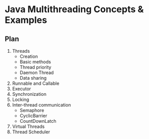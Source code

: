 # Java Multithreading Concepts &amp; Examples

## Plan
1. Threads
   - Creation
   - Basic methods
   - Thread priority
   - Daemon Thread
   - Data sharing
2. Runnable and Callable
3. Executor
4. Synchronization
5. Locking
6. Inter-thread communication
   - Semaphore
   - CyclicBarrier
   - CountDownLatch
7. Virtual Threads
8. Thread Scheduler
